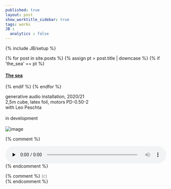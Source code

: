 ```yaml
---
published: true
layout: post
show_worktitle_sidebar: true
tags: works
JB :
  analytics : false
---
```


{% include JB/setup %}


{% for post in site.posts %}
	{% assign pt = post.title | downcase %}
	{% if 'the_sea' == pt %}
<h4><a href="{{ BASE_PATH }}{{ post.url }}">The sea</a></h4>
	{% endif %}
{% endfor %}

<p>
generative audio installation, 2020/21<br />
2,5m cube, latex foil, motors
PD-0.50-2<br />
with Leo Peschta<br />
<br />
in development
<br /><br />


<img src="{{ site.url }}/images/the_sea1_sm.jpg" alt="image">
<p></p>

{% comment %}

<p></p>
<audio controls style="width: 100%" preload="none">
  <source src="{{ site.url }}/images/arcadian_gate_short.mp3" type="audio/mpeg">
</audio>
{% endcomment %}


{% comment %}
<font color="grey">(c)<br /></font>
{% endcomment %}
